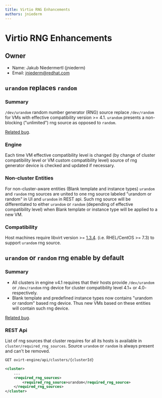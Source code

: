 ```yaml
---
title: Virtio RNG Enhancements
authors: jniederm
---
```


# Virtio RNG Enhancements

## Owner

*   Name: Jakub Niedermertl (jniederm)
*   Email: <jniederm@redhat.com>

## `urandom` replaces `random`

### Summary
`/dev/urandom` random number generator (RNG) source replace `/dev/random` for VMs with effective compatibility 
version >= 4.1. `urandom` presents a non-blocking ("unlimited") rng source as opposed to `random`.

[Related bug](https://bugzilla.redhat.com/show_bug.cgi?id=1374227).

### Engine
Each time VM effective compatibility level is changed (by change of cluster compatibility level or VM custom 
compatibility level) source of rng generator device is checked and updated if necessary.

### Non-cluster Entities
For non-cluster-aware entities (Blank template and instance types) `urandom` and `random` rng sources are united to one
rng source labeled "urandom or random" in UI and `urandom` in REST api. Such rng source will be differentiated to either
`urandom` or `random` (depending of effective compatibility level) when Blank template or instance type will be applied
to a new VM.

### Compatibility
Host machines require libvirt version >= [1.3.4][1]. (i.e. RHEL/CentOS >= 7.3) to support `urandom` rng source.

## `urandom` or `random` rng enable by default

### Summary

* All clusters in engine v4.1 requires that their hosts provide `/dev/urandom` or `/dev/random` rng device for cluster
compatibility level 4.1+ or 4.0- respectively.
* Blank template and predefined instance types now contains "urandom or random" based rng device. Thus new VMs based
on these entities will contain such rng device.

[Related bug](https://bugzilla.redhat.com/show_bug.cgi?id=1337101).

### REST Api
List of rng sources that cluster requires for all its hosts is available in `cluster/required_rng_sources`. Source
`urandom` or `random` is always present and can't be removed.

```xml
GET ovirt-engine/api/clusters/{clusterId}

<cluster>
    ...
    <required_rng_sources>
        <required_rng_source>urandom</required_rng_source>
    </required_rng_sources>
</cluster>

```

[1]: https://bugzilla.redhat.com/show_bug.cgi?id=1074464
